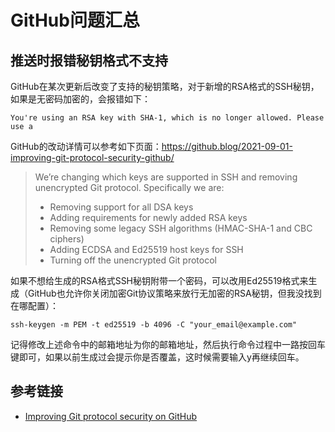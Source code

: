 # GitHub问题汇总

## 推送时报错秘钥格式不支持

GitHub在某次更新后改变了支持的秘钥策略，对于新增的RSA格式的SSH秘钥，如果是无密码加密的，会报错如下：

```
You're using an RSA key with SHA-1, which is no longer allowed. Please use a
```

GitHub的改动详情可以参考如下页面：https://github.blog/2021-09-01-improving-git-protocol-security-github/

>We’re changing which keys are supported in SSH and removing unencrypted Git protocol. Specifically we are:
>
>* Removing support for all DSA keys
>* Adding requirements for newly added RSA keys
>* Removing some legacy SSH algorithms (HMAC-SHA-1 and CBC ciphers)
>* Adding ECDSA and Ed25519 host keys for SSH
>* Turning off the unencrypted Git protocol

<!--more-->

如果不想给生成的RSA格式SSH秘钥附带一个密码，可以改用Ed25519格式来生成（GitHub也允许你关闭加密Git协议策略来放行无加密的RSA秘钥，但我没找到在哪配置）：

```
ssh-keygen -m PEM -t ed25519 -b 4096 -C "your_email@example.com"
```

记得修改上述命令中的邮箱地址为你的邮箱地址，然后执行命令过程中一路按回车键即可，如果以前生成过会提示你是否覆盖，这时候需要输入y再继续回车。

## 参考链接

* [Improving Git protocol security on GitHub](https://github.blog/2021-09-01-improving-git-protocol-security-github/)